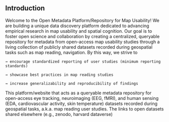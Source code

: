 ## Introduction

Welcome to the Open Metadata Platform/Repository for Map Usability! We are building a unique data discovery platform dedicated to advancing empirical research in map usability and spatial cognition. Our goal is to foster open science and collaboration by creating a centralized, queryable repository for metadata from open-access map usability studies through a living collection of publicly shared datasets recorded during geospatial tasks such as map reading, navigation. By this way, we strive to

`→ encourage standardized reporting of user studies (minimum reporting standards)`

`→ showcase best practices in map reading studies`

`→ increase generalizability and reproducibility of findings`

This platform/website that acts as a queryable metadata repository for open-access eye tracking, neuroimaging (EEG, fMRI), and human sensing (EDA, cardiovascular activity, skin temperature) datasets recorded during geospatial tasks, a.k.a. map reading user studies. The links to open datasets shared elsewhere (e.g., zenodo, harvard dataverse)